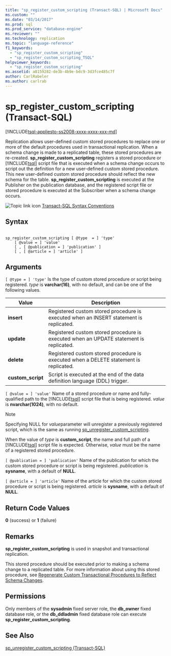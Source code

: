 ```yaml
---
title: "sp_register_custom_scripting (Transact-SQL) | Microsoft Docs"
ms.custom: ""
ms.date: "03/14/2017"
ms.prod: sql
ms.prod_service: "database-engine"
ms.reviewer: ""
ms.technology: replication
ms.topic: "language-reference"
f1_keywords: 
  - "sp_register_custom_scripting"
  - "sp_register_custom_scripting_TSQL"
helpviewer_keywords: 
  - "sp_register_custom_scripting"
ms.assetid: a8159282-de3b-4b9e-bdc9-3d3fce485c7f
author: CarlRabeler
ms.author: carlrab
---
```

# sp_register_custom_scripting (Transact-SQL)
[!INCLUDE[tsql-appliesto-ss2008-xxxx-xxxx-xxx-md](../../includes/applies-to-version/sqlserver.md)]

  Replication allows user-defined custom stored procedures to replace one or more of the default procedures used in transactional replication. When a schema change is made to a replicated table, these stored procedures are re-created. **sp_register_custom_scripting** registers a stored procedure or [!INCLUDE[tsql](../../includes/tsql-md.md)] script file that is executed when a schema change occurs to script out the definition for a new user-defined custom stored procedure. This new user-defined custom stored procedure should reflect the new schema for the table. **sp_register_custom_scripting** is executed at the Publisher on the publication database, and the registered script file or stored procedure is executed at the Subscriber when a schema change occurs.  
  
 ![Topic link icon](../../database-engine/configure-windows/media/topic-link.gif "Topic link icon") [Transact-SQL Syntax Conventions](../../t-sql/language-elements/transact-sql-syntax-conventions-transact-sql.md)  
  
## Syntax  
  
```  
  
sp_register_custom_scripting [ @type  = ] 'type'  
    [ @value = ] 'value'   
    [ , [ @publication = ] 'publication' ]  
    [ , [ @article = ] 'article' ]  
```  
  
## Arguments  
`[ @type = ] 'type'`
 Is the type of custom stored procedure or script being registered. *type* is **varchar(16)**, with no default, and can be one of the following values.  
  
|Value|Description|  
|-----------|-----------------|  
|**insert**|Registered custom stored procedure is executed when an INSERT statement is replicated.|  
|**update**|Registered custom stored procedure is executed when an UPDATE statement is replicated.|  
|**delete**|Registered custom stored procedure is executed when a DELETE statement is replicated.|  
|**custom_script**|Script is executed at the end of the data definition language (DDL) trigger.|  
  
`[ @value = ] 'value'`
 Name of a stored procedure or name and fully-qualified path to the [!INCLUDE[tsql](../../includes/tsql-md.md)] script file that is being registered. *value* is **nvarchar(1024)**, with no default.  
  
> [!NOTE]  
>  Specifying NULL for *value*parameter will unregister a previously registered script, which is the same as running [sp_unregister_custom_scripting](../../relational-databases/system-stored-procedures/sp-unregister-custom-scripting-transact-sql.md).  
  
 When the value of *type* is **custom_script**, the name and full path of a [!INCLUDE[tsql](../../includes/tsql-md.md)] script file is expected. Otherwise, *value* must be the name of a registered stored procedure.  
  
`[ @publication = ] 'publication'`
 Name of the publication for which the custom stored procedure or script is being registered. *publication* is **sysname**, with a default of **NULL**.  
  
`[ @article = ] 'article'`
 Name of the article for which the custom stored procedure or script is being registered. *article* is **sysname**, with a default of **NULL**.  
  
## Return Code Values  
 **0** (success) or **1** (failure)  
  
## Remarks  
 **sp_register_custom_scripting** is used in snapshot and transactional replication.  
  
 This stored procedure should be executed prior to making a schema change to a replicated table. For more information about using this stored procedure, see [Regenerate Custom Transactional Procedures to Reflect Schema Changes](../../relational-databases/replication/transactional/transactional-articles-regenerate-to-reflect-schema-changes.md).  
  
## Permissions  
 Only members of the **sysadmin** fixed server role, the **db_owner** fixed database role, or the **db_ddladmin** fixed database role can execute **sp_register_custom_scripting**.  
  
## See Also  
 [sp_unregister_custom_scripting &#40;Transact-SQL&#41;](../../relational-databases/system-stored-procedures/sp-unregister-custom-scripting-transact-sql.md)  
  
  
